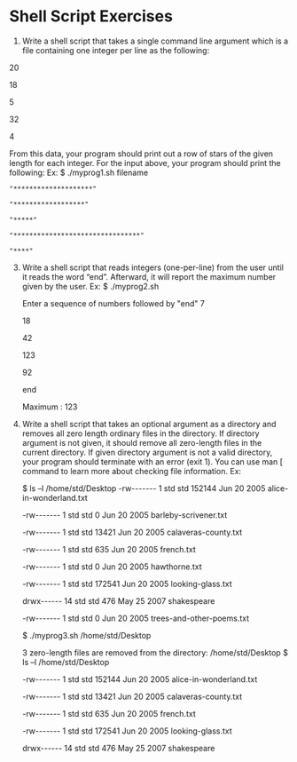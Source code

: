# Shell Script Exercises

1) Write a shell script that takes a single command line argument which is a file containing one integer per line as the following:
   
20

18

5

32

4

From this data, your program should print out a row of stars of the given length for each integer. For the input above, your program should print the following:
Ex:
$ ./myprog1.sh filename

    "********************"
    
    "******************"
    
    "*****" 
    
    "********************************"
    
    "****"

3) Write a shell script that reads integers (one-per-line) from the user until it reads the word “end”. Afterward, it will report the maximum number given by the user.
    Ex:
    $ ./myprog2.sh
    
    Enter a sequence of numbers followed by "end" 7
    
    18
    
    42
    
    123
    
    92
    
    end
    
    Maximum : 123

4) Write a shell script that takes an optional argument as a directory and removes all zero length ordinary files in the directory. If directory argument is not given, it should remove all zero-length files in the current directory. If given directory argument is not a valid directory, your program should terminate with an error (exit 1). You can use man [ command to learn more about checking file information.
Ex:

      $ ls –l /home/std/Desktop
      -rw------- 1 std std 152144 Jun 20 2005 alice-in-wonderland.txt 
      
      -rw------- 1 std std 0 Jun 20 2005 barleby-scrivener.txt 
      
      -rw------- 1 std std 13421 Jun 20 2005 calaveras-county.txt 
      
      -rw------- 1 std std 635 Jun 20 2005 french.txt
      
      -rw------- 1 std std 0 Jun 20 2005 hawthorne.txt
      
      -rw------- 1 std std 172541 Jun 20 2005 looking-glass.txt 
      
      drwx------ 14 std std 476 May 25 2007 shakespeare
      
      -rw------- 1 std std 0 Jun 20 2005 trees-and-other-poems.txt
      
      $ ./myprog3.sh /home/std/Desktop
      
      3 zero-length files are removed from the directory: /home/std/Desktop $ ls –l /home/std/Desktop
      
      -rw------- 1 std std 152144 Jun 20 2005 alice-in-wonderland.txt 
      
      -rw------- 1 std std 13421 Jun 20 2005 calaveras-county.txt
      
      -rw------- 1 std std 635 Jun 20 2005 french.txt
      
      -rw------- 1 std std 172541 Jun 20 2005 looking-glass.txt
      
      drwx------ 14 std std 476 May 25 2007 shakespeare


